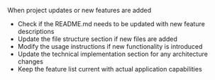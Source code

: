 When project updates or new features are added
- Check if the README.md needs to be updated with new feature descriptions
- Update the file structure section if new files are added
- Modify the usage instructions if new functionality is introduced
- Update the technical implementation section for any architecture changes
- Keep the feature list current with actual application capabilities